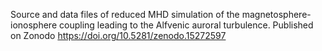 Source and data files of reduced MHD simulation of the magnetosphere-ionosphere coupling leading to the Alfvenic auroral turbulence.
Published on Zonodo https://doi.org/10.5281/zenodo.15272597
